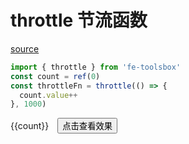 <script setup>
import {ref, onMounted} from 'vue'
import { throttle } from 'fe-toolsbox'
const count = ref(0)
const throttleFn = throttle(() => {
  count.value++
}, 1000)


</script>

# throttle 节流函数

[source](https://github.com/chenym1992/toolsbox/blob/main/src/funtions/throttle.ts)

```ts
import { throttle } from 'fe-toolsbox'
const count = ref(0)
const throttleFn = throttle(() => {
  count.value++
}, 1000)
```

<style>
.count{
  margin-right:10px;
}
</style>
<div class="demo">
  <span class="count">{{count}} </span>
  <button @click="throttleFn">点击查看效果</button>
</div>
